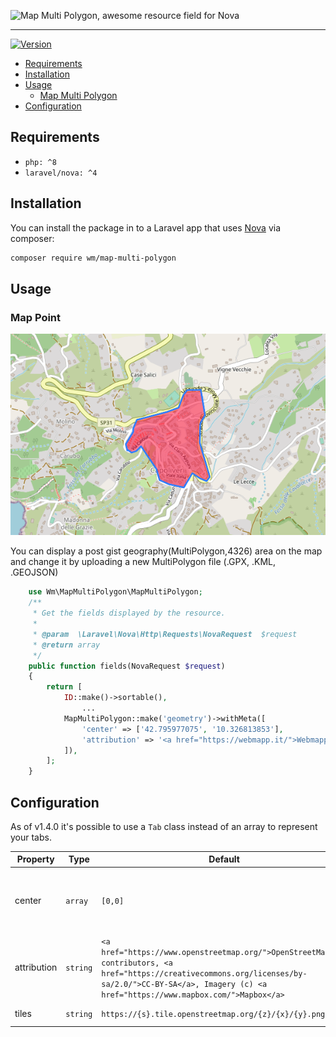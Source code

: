 ![Map Multi Polygon, awesome resource field for Nova](banner.png)

---

[![Version](http://poser.pugx.org/wm/map-multi-polygon/version)](https://packagist.org/packages/wm/map-multi-polygon)

- [Requirements](#requirements)
- [Installation](#installation)
- [Usage](#usage)
  - [Map Multi Polygon](#map-multi-polygon)
- [Configuration](#configuration)

## Requirements

- `php: ^8`
- `laravel/nova: ^4`

## Installation

You can install the package in to a Laravel app that uses [Nova](https://nova.laravel.com) via composer:

```bash
composer require wm/map-multi-polygon
```

## Usage

### Map Point

![image](field.png)

You can display a post gist geography(MultiPolygon,4326) area on the map and change it by uploading a new MultiPolygon file (.GPX, .KML, .GEOJSON)

```php
    use Wm\MapMultiPolygon\MapMultiPolygon;
    /**
     * Get the fields displayed by the resource.
     *
     * @param  \Laravel\Nova\Http\Requests\NovaRequest  $request
     * @return array
     */
    public function fields(NovaRequest $request)
    {
        return [
            ID::make()->sortable(),
                ...
            MapMultiPolygon::make('geometry')->withMeta([
                'center' => ['42.795977075', '10.326813853'],
                'attribution' => '<a href="https://webmapp.it/">Webmapp</a> contributors',
            ]),
        ];
    }
```
## Configuration

As of v1.4.0 it's possible to use a `Tab` class instead of an array to represent your tabs.

| Property    | Type                | Default     | Description                                                                                                                                                            |
|-------------|---------------------|-------------|------------------------------------------------------------------------------------------------------------------------------------------------------------------------|
| center        | `array`            | `[0,0]`      | The coordinates used for center the view of an empty map                                                                                              |
| attribution      | `string` | `<a href="https://www.openstreetmap.org/">OpenStreetMap</a> contributors, <a href="https://creativecommons.org/licenses/by-sa/2.0/">CC-BY-SA</a>, Imagery (c) <a href="https://www.mapbox.com/">Mapbox</a>`      | the html showed as map attribution                                   |
| tiles  | `string` | `https://{s}.tile.openstreetmap.org/{z}/{x}/{y}.png`      | The tile url used.                                    |

